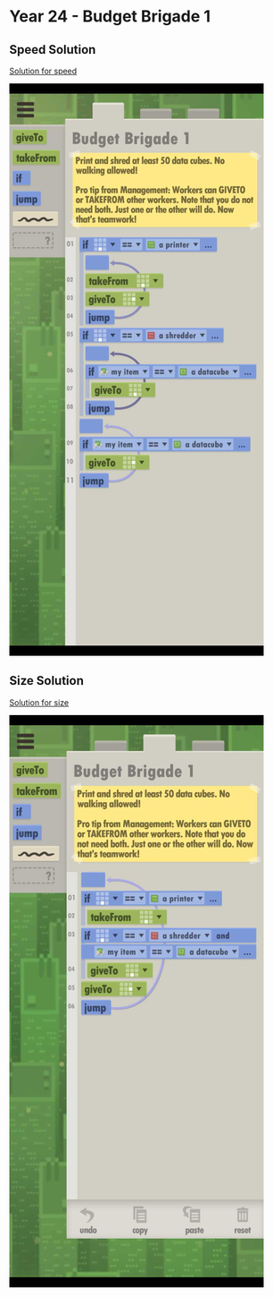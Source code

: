# Year 24 - Budget Brigade 1

## Speed Solution

[Solution for speed](speedSolution.txt)

![Solution for speed](speedSolution.JPEG "Year 24 - Speed")

## Size Solution

[Solution for size](sizeSolution.txt)

![Solution for size](sizeSolution.JPEG "Year 24 - Size")